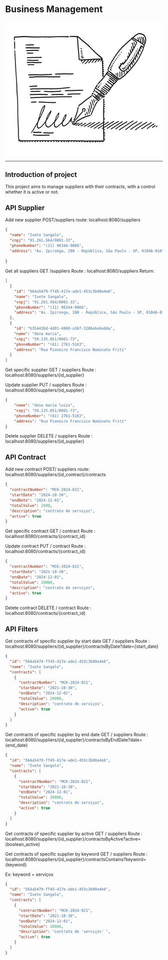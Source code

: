 # Business Management

![](.dev/static/contrato.jpg)

-------
## Introduction of project

This project aims to manage suppliers with their contracts,
with a control whether it is active or not.

## API Supplier

Add new supplier
POST/suppliers
route: localhost:8080/suppliers
```json
{
  "name": "Ivete Sangalo",
  "cnpj": "91.261.564/0001-33",
  "phoneNumber": "(11) 96344-9866",
  "address": "Av. Ipiranga, 200 - República, São Paulo - SP, 01046-010"

}
```
Get all suppliers
GET /suppliers
Route : localhost:8080/suppliers
Return:
```json
[
  {
    "id": "564a5479-ff45-417e-ade1-453c3b00a4e6",
    "name": "Ivete Sangalo",
    "cnpj": "91.261.564/0001-33",
    "phoneNumber": "(11) 96344-9866",
    "address": "Av. Ipiranga, 200 - República, São Paulo - SP, 01046-010"
  },
  {
    "id": "b35443bd-4d01-4860-a36f-3286ebe6a68a",
    "name": "dona maria",
    "cnpj": "59.135.051/0001-73",
    "phoneNumber": "(61) 2761-5163",
    "address": "Rua Pioneiro Francisco Nominato Fritz"
  }
]
```

Get specific supplier 
GET / suppliers
Route : localhost:8080/suppliers/{id_supplier}

Update supplier
PUT / suppliers
Route : localhost:8080/suppliers/{id_supplier}
```json
{
    "name": "dona maria luiza",
    "cnpj": "59.135.051/0001-73",
    "phoneNumber": "(61) 2761-5163",
    "address": "Rua Pioneiro Francisco Nominato Fritz"
}
```

Delete supplier
DELETE / suppliers
Route : localhost:8080/suppliers/{id_supplier}

## API Contract

Add new contract
POST/ suppliers
route: localhost:8080/suppliers/{id_contract}/contracts
```json
{
  "contractNumber": "MCK-2024-021",
  "startDate": "2024-10-30",
  "endDate": "2024-12-01",
  "totalValue": 2000,
  "description": "contrato de serviços",
  "active": true
}
```

Get specific contract
GET / contract
Route : localhost:8080/contracts/{contract_id}

Update contract
PUT / contract
Route : localhost:8080/contracts/{contract_id}
```json
{
  "contractNumber": "MCK-2024-021",
  "startDate": "2021-10-30",
  "endDate": "2024-12-01",
  "totalValue": 20000,
  "description": "contrato de serviços",
  "active": true
}
```

Delete contract
DELETE / contract
Route : localhost:8080/contracts/{contract_id}


## API Filters

Get contracts of specific supplier by start date
GET / suppliers
Route : localhost:8080/suppliers/{id_supplier}/contractsByDate?date={start_date}

```json
{
  "id": "564a5479-ff45-417e-ade1-453c3b00a4e6",
  "name": "Ivete Sangalo",
  "contracts": [
    {
      "contractNumber": "MCK-2024-021",
      "startDate": "2021-10-30",
      "endDate": "2024-12-01",
      "totalValue": 20000,
      "description": "contrato de serviços",
      "active": true
    }
  ]
}
```

Get contracts of specific supplier by end date
GET / suppliers
Route : localhost:8080/suppliers/{id_supplier}/contractsByEndDate?date={end_date}

```json
{
  "id": "564a5479-ff45-417e-ade1-453c3b00a4e6",
  "name": "Ivete Sangalo",
  "contracts": [
    {
      "contractNumber": "MCK-2024-021",
      "startDate": "2021-10-30",
      "endDate": "2024-12-01",
      "totalValue": 20000,
      "description": "contrato de serviços",
      "active": true
    }
  ]
}
```

Get contracts of specific supplier by active
GET / suppliers
Route : localhost:8080/suppliers/{id_supplier}/contractsByActive?active={boolean_active}

Get contracts of specific supplier by keyword
GET / suppliers
Route : localhost:8080/suppliers/{id_supplier}/contractsContains?keyword={keyword}

Ex: keyword = serviços

```json
{
  "id": "564a5479-ff45-417e-ade1-453c3b00a4e6",
  "name": "Ivete Sangalo",
  "contracts": [
    {
      "contractNumber": "MCK-2024-021",
      "startDate": "2021-10-30",
      "endDate": "2024-12-01",
      "totalValue": 20000,
      "description": "contrato de 'serviços' ",
      "active": true
    }
  ]
}
```